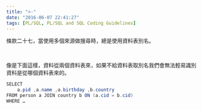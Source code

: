 ```yaml
---
title: ">-"
date: "2016-06-07 22:41:27"
tags: [PL/SQL, PL/SQL and SQL Coding Guidelines]
---
```



條款二十七，當使用多個來源做搜尋時，總是使用資料表別名。  

<!-- More -->

<br/>


像是下面這樣，資料從兩個資料表來，如果不給資料表取別名我們會無法輕易識別資料是從哪個資料表來的。  

```c#
SELECT 
    a.pid ,a.name ,a.birthday ,b.country 
FROM person a JOIN country b ON (a.cid = b.cid) 
WHERE …
```
